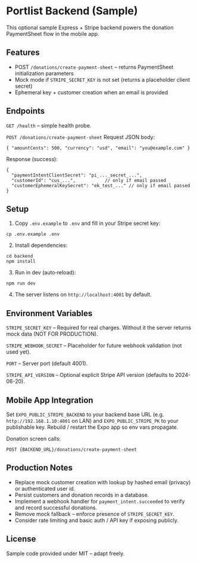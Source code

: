 # Portlist Backend (Sample)

This optional sample Express + Stripe backend powers the donation PaymentSheet flow in the mobile app.

## Features
* POST `/donations/create-payment-sheet` – returns PaymentSheet initialization parameters
* Mock mode if `STRIPE_SECRET_KEY` is not set (returns a placeholder client secret)
* Ephemeral key + customer creation when an email is provided

## Endpoints
`GET /health` – simple health probe.

`POST /donations/create-payment-sheet`
Request JSON body:
```
{ "amountCents": 500, "currency": "usd", "email": "you@example.com" }
```
Response (success):
```
{
  "paymentIntentClientSecret": "pi_..._secret_...",
  "customerId": "cus_...",           // only if email passed
  "customerEphemeralKeySecret": "ek_test_..." // only if email passed
}
```

## Setup
1. Copy `.env.example` to `.env` and fill in your Stripe secret key:
```
cp .env.example .env
```
2. Install dependencies:
```
cd backend
npm install
```
3. Run in dev (auto‑reload):
```
npm run dev
```
4. The server listens on `http://localhost:4001` by default.

## Environment Variables
`STRIPE_SECRET_KEY` – Required for real charges. Without it the server returns mock data (NOT FOR PRODUCTION).

`STRIPE_WEBHOOK_SECRET` – Placeholder for future webhook validation (not used yet).

`PORT` – Server port (default 4001).

`STRIPE_API_VERSION` – Optional explicit Stripe API version (defaults to 2024-06-20).

## Mobile App Integration
Set `EXPO_PUBLIC_STRIPE_BACKEND` to your backend base URL (e.g. `http://192.168.1.10:4001` on LAN) and `EXPO_PUBLIC_STRIPE_PK` to your publishable key. Rebuild / restart the Expo app so env vars propagate.

Donation screen calls:
```
POST {BACKEND_URL}/donations/create-payment-sheet
```

## Production Notes
* Replace mock customer creation with lookup by hashed email (privacy) or authenticated user id.
* Persist customers and donation records in a database.
* Implement a webhook handler for `payment_intent.succeeded` to verify and record successful donations.
* Remove mock fallback – enforce presence of `STRIPE_SECRET_KEY`.
* Consider rate limiting and basic auth / API key if exposing publicly.

## License
Sample code provided under MIT – adapt freely.
